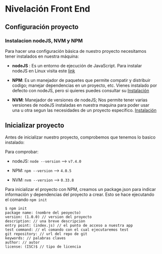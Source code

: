 # Nivelación Front End

## Configuración proyecto

### Instalacion nodeJS, NVM y NPM

Para hacer una configuración básica de nuestro proyecto necesitamos tener instalados en nuestra máquina:

* **nodeJS** : Es un entorno de ejecución de JavaScript. Para instalar nodeJS en Linux visita este [link](https://nodejs.org/es/download/package-manager/#distribuciones-de-linux-basadas-en-debian-y-ubuntu)

* **NPM**: Es un manejador de paquetes que permite compatir y distribuir codigo; manejar dependencias en un proyecto, etc. Vienes instalado por defecto con nodeJS, pero si quieres puedes consultar su [Instalación](https://www.npmjs.com/get-npm)

* **NVM**: Manejador de versiones de nodeJS; Nos permite tener varias versiones de nodeJS instaladas en nuestra maquina para poder usar una u otra segun las necesidades de un proyecto especifico. [Instalación](https://github.com/creationix/nvm)

## Inicializar proyecto

Antes de inicializar nuestro proyecto, comprobemos que tenemos lo basico instalado:

Para comprobar:

* nodeJS: 
 `node --version` -->
 `v7.4.0`

 * NPM: 
 `npm --version` -->
 `4.0.5`

* NVM: 
 `nvm --version` -->
 `0.33.8`


Para inicializar el proyecto con NPM, creamos un package.json para indicar información y dependencias del proyecto a crear. Esto se hace ejecutando el comando `npm init`

    $ npm init
    package name: (nombre del peoyecto)
    version: (1.0.0) // version del proyecto
    description: // una breve descripcion
    entry point: (index.js) // el punto de acceso a nuestra app
    test command: // el comando con el cual ejecutaremos test
    git repository: // url del repo de git
    keywords: // palabras claves
    author: // autor
    license: (ISC)$ // tipo de licencia

